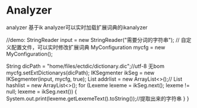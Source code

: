 # Analyzer
analyzer
基于ik analyzer可以实时加载扩展词典的ikanalyzer

//demo:
		StringReader input = new StringReader("需要分词的字符串");
		// 自定义配置文件，可以实时修改扩展词典
		MyConfiguration mycfg = new MyConfiguration();<p>
		String dicPath = "home/files/ectdic/dictionary.dic";//utf-8 无bom
		mycfg.setExtDictionarys(dicPath);
		IKSegmenter ikSeg = new IKSegmenter(input, mycfg, true);
		List<String> addrlist = new ArrayList<>();//
		List<Long> hashlist = new ArrayList<>();
		for (Lexeme lexeme = ikSeg.next(); lexeme != null; lexeme = ikSeg.next()) {
			System.out.print(lexeme.getLexemeText().toString());//提取出来的字符串
			}
		}
